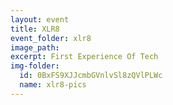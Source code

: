 ```yaml
---
layout: event
title: XLR8
event_folder: xlr8
image_path: 
excerpt: First Experience Of Tech
img-folder:
  id: 0BxFS9XJJcmbGVnlvSl8zQVlPLWc
  name: xlr8-pics
---
```


